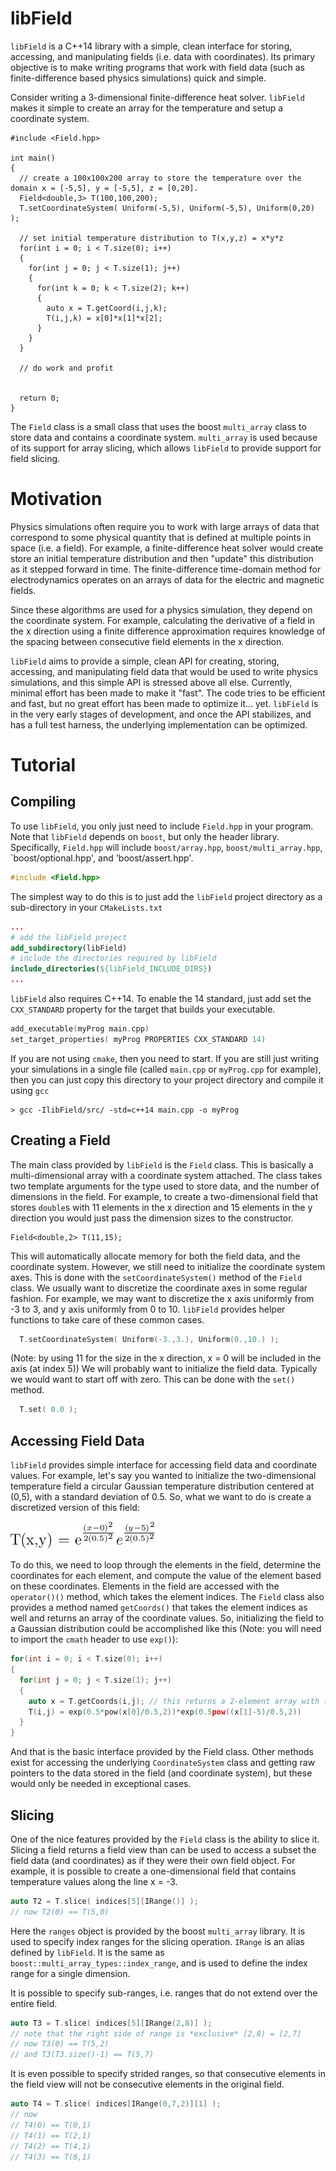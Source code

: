 # libField

`libField` is a C++14 library with a simple, clean interface for storing,
accessing, and manipulating fields (i.e. data with coordinates).
Its primary objective is to make writing programs that work with field data (such as
finite-difference based physics simulations) quick and simple.

Consider writing a 3-dimensional finite-difference heat solver. `libField` makes it simple
to create an array for the temperature and setup a coordinate system.

```
#include <Field.hpp>

int main()
{
  // create a 100x100x200 array to store the temperature over the domain x = [-5,5], y = [-5,5], z = [0,20].
  Field<double,3> T(100,100,200);
  T.setCoordinateSystem( Uniform(-5,5), Uniform(-5,5), Uniform(0,20) );

  // set initial temperature distribution to T(x,y,z) = x*y*z
  for(int i = 0; i < T.size(0); i++)
  {
    for(int j = 0; j < T.size(1); j++)
    {
      for(int k = 0; k < T.size(2); k++)
      {
        auto x = T.getCoord(i,j,k);
        T(i,j,k) = x[0]*x[1]*x[2];
      }
    }
  }
        
  // do work and profit

  
  return 0;
}

```

The `Field` class is a small class that uses the boost `multi_array` class to store data and contains a coordinate
system. `multi_array` is used because of its support for array slicing, which allows `libField` to provide
support for field slicing.

# Motivation

Physics simulations often require you to work with large arrays of data that correspond to some physical quantity
that is defined at multiple points in space (i.e. a field). For example, a finite-difference heat solver would
create store an initial temperature distribution and then "update" this distribution as it stepped forward in time.
The finite-difference time-domain method for electrodynamics operates on an arrays of data for the electric and
magnetic fields.

Since these algorithms are used for a physics simulation, they depend on the coordinate system. For example,
calculating the derivative of a field in the x direction using a finite difference approximation requires knowledge
of the spacing between consecutive field elements in the x direction.

`libField` aims to provide a simple, clean API for creating, storing, accessing, and manipulating field data that
would be used to write physics simulations, and this simple API is stressed above all else. Currently, minimal
effort has been made to make it "fast". The code tries to be efficient and fast, but no great effort has been
made to optimize it... yet. `libField` is in the very early stages of development, and once the API stabilizes,
and has a full test harness, the underlying implementation can be optimized.

# Tutorial

## Compiling

To use `libField`, you only just need to include `Field.hpp` in your program. Note that `libField` depends on
`boost`, but only the header library. Specifically, `Field.hpp` will include `boost/array.hpp`, `boost/multi_array.hpp`, `boost/optional.hpp', and 'boost/assert.hpp'.

```C++
#include <Field.hpp>
```

The simplest way to do this is to just add the `libField` project directory as a sub-directory in your `CMakeLists.txt`
```CMake
...
# add the libField project
add_subdirectory(libField)
# include the directories required by libField
include_directories(${libField_INCLUDE_DIRS})
...

```

`libField` also requires C++14. To enable the 14 standard, just add set the `CXX_STANDARD` property for the target that builds your executable.

```C++
add_executable(myProg main.cpp)
set_target_properties( myProg PROPERTIES CXX_STANDARD 14)
```

If you are not using `cmake`, then you need to start. If you are still just writing your simulations in a single file (called `main.cpp` or `myProg.cpp` for example),
then you can just copy this directory to your project directory and compile it using `gcc`

```
> gcc -IlibField/src/ -std=c++14 main.cpp -o myProg
```

## Creating a Field

The main class provided by `libField` is the `Field` class. This is basically a
multi-dimensional array with a coordinate system attached. The class takes two
template arguments for the type used to store data, and the number of
dimensions in the field. For example, to create a two-dimensional field that
stores `double`s with 11 elements in the x direction and 15 elements in the y
direction you would just pass the dimension sizes to the constructor.

```
Field<double,2> T(11,15);
```

This will automatically allocate memory for both the field data, and the coordinate system. However, we still
need to initialize the coordinate system axes. This is done with the `setCoordinateSystem()` method of the
`Field` class. We usually want to discretize the coordinate axes in some regular fashion. For example, we may
want to discretize the x axis uniformly from -3 to 3, and y axis uniformly from 0 to 10. `libField` provides
helper functions to take care of these common cases.

```C++
  T.setCoordinateSystem( Uniform(-3.,3.), Uniform(0.,10.) );
```

(Note: by using 11 for the size in the x direction, x = 0 will be included in the axis (at index 5))
We will probably want to initialize the field data. Typically we would want to start off with zero. This
can be done with the `set()` method.

```C++
  T.set( 0.0 );
```

## Accessing Field Data

`libField` provides simple interface for accessing field data and coordinate
values. For example, let's say you wanted to initialize the two-dimensional
temperature field a circular Gaussian temperature distribution centered at
(0,5), with a standard deviation of 0.5.  So, what we want to do is create a
discretized version of this field:

![gauss](./doc/figures/gaussian-temp.png)

To do this, we need to loop through the elements in the field, determine the coordinates for each
element, and compute the value of the element based on these coordinates. Elements in the field are
accessed with the `operator()()` method, which takes the element indices. The `Field` class also provides
a method named `getCoords()` that takes the element indices as well and returns an array of the coordinate values.
So, initializing the field to a Gaussian distribution could be accomplished like this
(Note: you will need to import the `cmath` header to use `exp()`):

```C++
for(int i = 0; i < T.size(0); i++)
{
  for(int j = 0; j < T.size(1); j++)
  {
    auto x = T.getCoords(i,j); // this returns a 2-element array with the x and y coordinates
    T(i,j) = exp(0.5*pow(x[0]/0.5,2))*exp(0.5pow((x[1]-5)/0.5,2))
  }
}
```

And that is the basic interface provided by the Field class. Other methods exist for accessing the
underlying `CoordinateSystem` class and getting raw pointers to the data stored in the field (and coordinate system), but these would only be needed in exceptional cases.

## Slicing

One of the nice features provided by the `Field` class is the ability to slice it. Slicing a field
returns a field view than can be used to access a subset the field data (and coordinates) as if they were their
own field object. For example, it is possible to create a one-dimensional field that contains temperature values
along the line x = -3.
```C++
auto T2 = T.slice( indices[5][IRange()] );
// now T2(0) == T(5,0)
```
Here the `ranges` object is provided by the boost `multi_array` library. It is used to specify index ranges for
the slicing operation. `IRange` is an alias defined by `libField`. It is the same as `boost::multi_array_types::index_range`, and is used to define the index range for a single dimension.

It is possible to specify sub-ranges, i.e. ranges that do not extend over the entire field.

```C++
auto T3 = T.slice( indices[5][IRange(2,8)] );
// note that the right side of range is *exclusive* [2,8) = [2,7]
// now T3(0) == T(5,2)
// and T3(T3.size()-1) == T(5,7)
```

It is even possible to specify strided ranges, so that consecutive elements in the field view will not
be consecutive elements in the original field.

```C++
auto T4 = T.slice( indices[IRange(0,7,2)][1] );
// now
// T4(0) == T(0,1)
// T4(1) == T(2,1)
// T4(2) == T(4,1)
// T4(3) == T(6,1)
```
